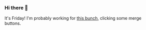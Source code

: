 ### Hi there :wave:

It's Friday! I'm probably working for [this bunch](https://github.com/kohofinancial), clicking some merge buttons.
